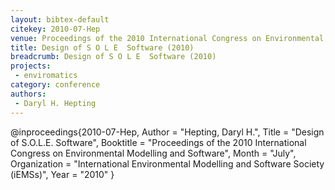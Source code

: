 ```yaml
---
layout: bibtex-default
citekey: 2010-07-Hep
venue: Proceedings of the 2010 International Congress on Environmental Modelling and Software
title: Design of S O L E  Software (2010)
breadcrumb: Design of S O L E  Software (2010)
projects:
 - enviromatics
category: conference
authors:
 - Daryl H. Hepting 
---
```

@inproceedings{2010-07-Hep,
	Author =  "Hepting, Daryl H.",
	Title =  "Design of S.O.L.E. Software",
	Booktitle =  "Proceedings of the 2010 International Congress on Environmental Modelling and Software",
	Month =  "July",
	Organization =  "International Environmental Modelling and Software Society (iEMSs)",
	Year =  "2010"
}
